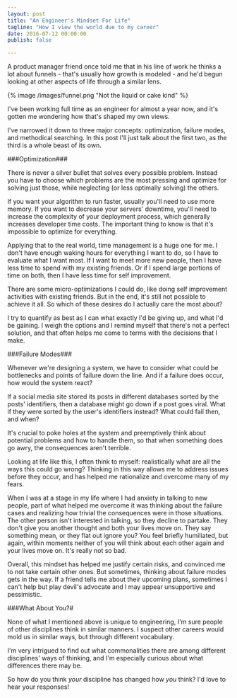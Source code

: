 ```yaml
---
layout: post
title: "An Engineer's Mindset For Life"
tagline: "How I view the world due to my career"
date: 2016-07-12 00:00:00
publish: false

---
```


A product manager friend once told me that in his line of work he thinks a lot 
about funnels - that's usually how growth is modeled - and he'd begun looking at 
other aspects of life through a similar lens.

{% image /images/funnel.png "Not the liquid or cake kind" %}

I've been working full time as an engineer for almost a year now, and it's 
gotten me wondering how that's shaped my own views.

I've narrowed it down to three major concepts: optimization, failure modes, and 
methodical searching. In this post I'll just talk about the first two, as the 
third is a whole beast of its own.

###Optimization###

There is never a silver bullet that solves every possible problem. Instead you 
have to choose which problems are the most pressing and optimize for solving 
just those, while neglecting (or less optimally solving) the others.

If you want your algorithm to run faster, usually you'll need to use more 
memory. If you want to decrease your servers' downtime, you'll need to increase 
the complexity of your deployment process, which generally increases developer 
time costs. The important thing to know is that it's impossible to optimize for 
everything.

Applying that to the real world, time management is a huge one for me. I don't 
have enough waking hours for everything I want to do, so I have to evaluate what 
I want most. If I want to meet more new people, then I have less time to spend 
with my existing friends. Or if I spend large portions of time on both, then I 
have less time for self improvement.

There are some micro-optimizations I could do, like doing self improvement 
activities with existing friends. But in the end, it's still not possible to 
achieve it all. So which of these desires do I actually care the most about?

I try to quantify as best as I can what exactly I'd be giving up, and what I'd 
be gaining. I weigh the options and I remind myself that there's not a perfect 
solution, and that often helps me come to terms with the decisions that I make.

###Failure Modes###

Whenever we're designing a system, we have to consider what could be bottlenecks 
and points of failure down the line. And if a failure does occur, how would the 
system react?

If a social media site stored its posts in different databases sorted by the 
posts' identifiers, then a database might go down if a post goes viral. What if 
they were sorted by the user's identifiers instead? What could fail then, and 
when?

It's crucial to poke holes at the system and preemptively think about potential 
problems and how to handle them, so that when something does go awry, the 
consequences aren't terrible.

Looking at life like this, I often think to myself: realistically what are all 
the ways this could go wrong? Thinking in this way allows me to address issues 
before they occur, and has helped me rationalize and overcome many of my fears.

When I was at a stage in my life where I had anxiety in talking to new people, 
part of what helped me overcome it was thinking about the failure cases and 
realizing how trivial the consequences were in those situations. The other 
person isn't interested in talking, so they decline to partake. They don't give 
you another thought and both your lives move on. They say something mean, or 
they flat out ignore you? You feel briefly humiliated, but again, within moments 
neither of you will think about each other again and your lives move on. It's 
really not so bad.

Overall, this mindset has helped me justify certain risks, and convinced me to 
not take certain other ones. But sometimes, thinking about failure modes gets in 
the way. If a friend tells me about their upcoming plans, sometimes I can't help 
but play devil's advocate and I may appear unsupportive and pessimistic.

###What About You?#

None of what I mentioned above is unique to engineering, I'm sure people of 
other disciplines think in similar manners. I suspect other careers would mold 
us in similar ways, but through different vocabulary.

I'm very intrigued to find out what commonalities there are among different 
disciplines' ways of thinking, and I'm especially curious about what differences 
there may be.

So how do you think _your_ discipline has changed how _you_ think? I'd love to 
hear your responses!
